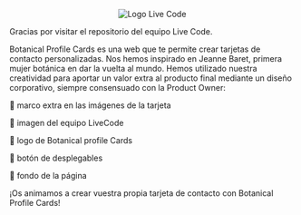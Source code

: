 <p align="center">
<img src="http://beta.adalab.es/Project-PromoJ-Modulo-2-Team-5/assets/images/livecodeteam.png" alt="Logo Live Code"/>
</p>

Gracias por visitar el repositorio del equipo Live Code. 

Botanical Profile Cards es una web que te permite crear tarjetas de contacto personalizadas. Nos hemos inspirado en Jeanne Baret, primera mujer botánica en dar la vuelta al mundo. Hemos utilizado nuestra creatividad para aportar un valor extra al producto final mediante un diseño corporativo, siempre consensuado con la Product Owner:

🌿 marco extra en las imágenes de la tarjeta

🌿 imagen del equipo LiveCode

🌿 logo de Botanical profile Cards

🌿 botón de desplegables

🌿 fondo de la página

¡Os animamos a crear vuestra propia tarjeta de contacto con Botanical Profile Cards!
